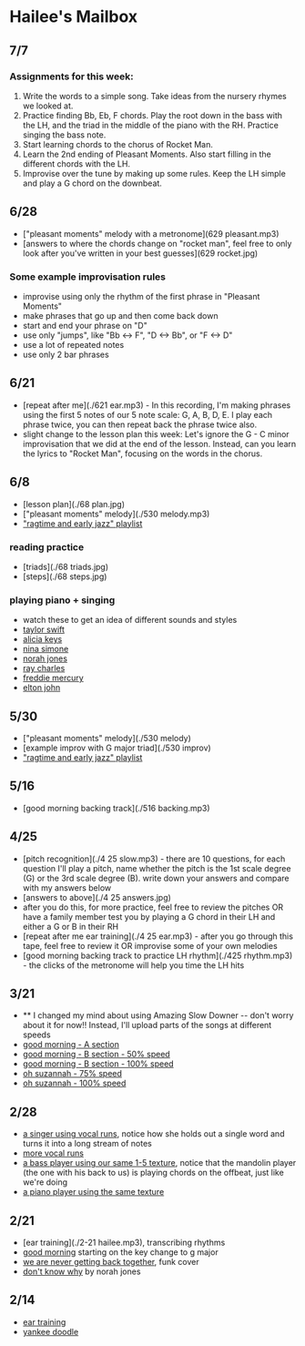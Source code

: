 # Hailee's Mailbox

## 7/7

### Assignments for this week:
1. Write the words to a simple song. Take ideas from the nursery rhymes we looked at.
2. Practice finding Bb, Eb, F chords. Play the root down in the bass with the LH, and the triad in the middle of the piano with the RH. Practice singing the bass note.
3. Start learning chords to the chorus of Rocket Man.
4. Learn the 2nd ending of Pleasant Moments. Also start filling in the different chords with the LH.
5. Improvise over the tune by making up some rules. Keep the LH simple and play a G chord on the downbeat.

## 6/28

- ["pleasant moments" melody with a metronome](629 pleasant.mp3)
- [answers to where the chords change on "rocket man", feel free to only look after you've written in your best guesses](629 rocket.jpg)

### Some example improvisation rules
- improvise using only the rhythm of the first phrase in "Pleasant Moments"
- make phrases that go up and then come back down
- start and end your phrase on "D"
- use only "jumps", like "Bb <-> F", "D <-> Bb", or "F <-> D"
- use a lot of repeated notes
- use only 2 bar phrases

## 6/21
- [repeat after me](./621 ear.mp3) - In this recording, I'm making phrases using the first 5 notes of our 5 note scale: G, A, B, D, E. I play each phrase twice, you can then repeat back the phrase twice also.
- slight change to the lesson plan this week: Let's ignore the G - C minor improvisation that we did at the end of the lesson. Instead, can you learn the lyrics to "Rocket Man", focusing on the words in the chorus.

## 6/8
- [lesson plan](./68 plan.jpg)
- ["pleasant moments" melody](./530 melody.mp3)
- ["ragtime and early jazz" playlist](https://open.spotify.com/playlist/6qXMts7ox72toSfYTbAKc3?si=71b344075f064f4e)

### reading practice
- [triads](./68 triads.jpg)
- [steps](./68 steps.jpg)

### playing piano + singing
- watch these to get an idea of different sounds and styles
- [taylor swift](https://www.youtube.com/watch?v=K-n9-FVTq6w)
- [alicia keys](https://www.youtube.com/watch?v=obkrMiyDrbs)
- [nina simone](https://www.youtube.com/watch?v=-sEP0-8VAow)
- [norah jones](https://www.youtube.com/watch?v=tlriGKmxrQ4)
- [ray charles](https://www.youtube.com/watch?v=glggureA_Kk)
- [freddie mercury](https://www.youtube.com/watch?v=vbvyNnw8Qjg)
- [elton john](https://www.youtube.com/watch?v=r_QZe8Z66x8)



## 5/30
- ["pleasant moments" melody](./530 melody)
- [example improv with G major triad](./530 improv)
- ["ragtime and early jazz" playlist](https://open.spotify.com/playlist/6qXMts7ox72toSfYTbAKc3?si=71b344075f064f4e)

## 5/16
- [good morning backing track](./516 backing.mp3)

## 4/25
- [pitch recognition](./4 25 slow.mp3) - there are 10 questions, for each question I'll play a pitch, name whether the pitch is the 1st scale degree (G) or the 3rd scale degree (B). write down your answers and compare with my answers below
- [answers to above](./4 25 answers.jpg)
- after you do this, for more practice, feel free to review the pitches OR have a family member test you by playing a G chord in their LH and either a G or B in their RH
- [repeat after me ear training](./4 25 ear.mp3) - after you go through this tape, feel free to review it OR improvise some of your own melodies
- [good morning backing track to practice LH rhythm](./425 rhythm.mp3) - the clicks of the metronome will help you time the LH hits

## 3/21
- ** I changed my mind about using Amazing Slow Downer -- don't worry about it for now!! Instead, I'll upload parts of the songs at different speeds
- [good morning - A section](./good_morning_a100.mp3)
- [good morning - B section - 50% speed](./good_morning_b50.mp3)
- [good morning - B section - 100% speed](./good_morning_b100.mp3)
- [oh suzannah - 75% speed](./oh_suzannah_75.mp3)
- [oh suzannah - 100% speed](./oh_suzannah_100.mp3)

## 2/28
- [a singer using vocal runs](https://www.youtube.com/watch?v=S2V9nZ465Co), notice how she holds out a single word and turns it into a long stream of notes
- [more vocal runs](https://www.youtube.com/watch?v=G0hYxuDav0g)
- [a bass player using our same 1-5 texture](https://www.youtube.com/watch?v=VTLz4hr18vE), notice that the mandolin player (the one with his back to us) is playing chords on the offbeat, just like we're doing
- [a piano player using the same texture](https://youtu.be/VtQpFzu-unE?t=183)


## 2/21
- [ear training](./2-21 hailee.mp3), transcribing rhythms
- [good morning](https://www.youtube.com/watch?v=qu4v5hB1dKk&t=38s) starting on the key change to g major
- [we are never getting back together](https://www.youtube.com/watch?v=GMPiB-N5nIY), funk cover
- [don't know why](https://www.youtube.com/watch?v=GMPiB-N5nIY) by norah jones


## 2/14
- [ear training](./2-14-hailee.mp3)
- [yankee doodle](./yankee-g.mp3)
